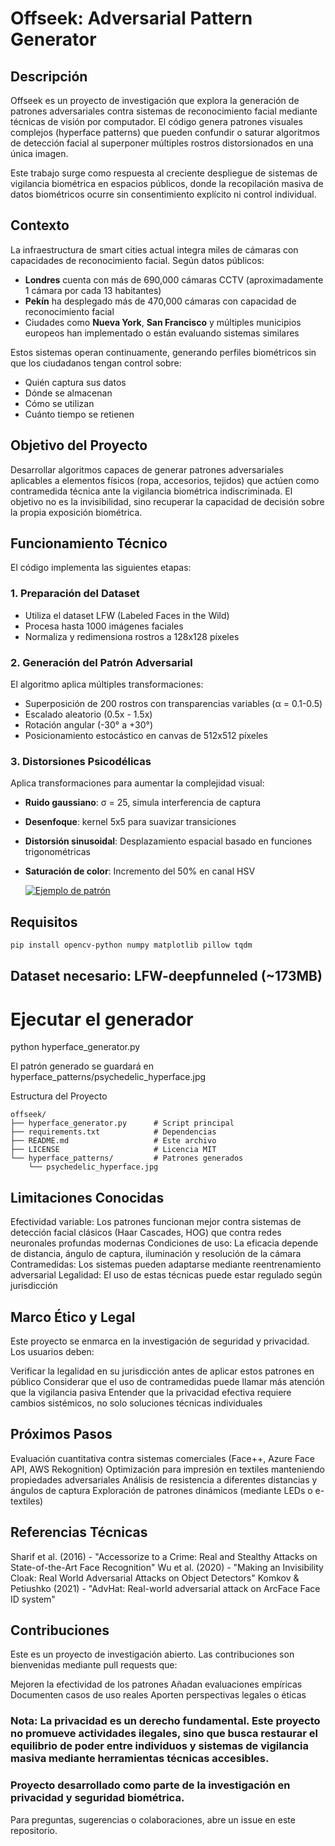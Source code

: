 # Offseek: Adversarial Pattern Generator

## Descripción

Offseek es un proyecto de investigación que explora la generación de patrones adversariales contra sistemas de reconocimiento facial mediante técnicas de visión por computador. El código genera patrones visuales complejos (hyperface patterns) que pueden confundir o saturar algoritmos de detección facial al superponer múltiples rostros distorsionados en una única imagen.

Este trabajo surge como respuesta al creciente despliegue de sistemas de vigilancia biométrica en espacios públicos, donde la recopilación masiva de datos biométricos ocurre sin consentimiento explícito ni control individual.

## Contexto

La infraestructura de smart cities actual integra miles de cámaras con capacidades de reconocimiento facial. Según datos públicos:

- **Londres** cuenta con más de 690,000 cámaras CCTV (aproximadamente 1 cámara por cada 13 habitantes)
- **Pekín** ha desplegado más de 470,000 cámaras con capacidad de reconocimiento facial
- Ciudades como **Nueva York**, **San Francisco** y múltiples municipios europeos han implementado o están evaluando sistemas similares

Estos sistemas operan continuamente, generando perfiles biométricos sin que los ciudadanos tengan control sobre:
- Quién captura sus datos
- Dónde se almacenan
- Cómo se utilizan
- Cuánto tiempo se retienen

## Objetivo del Proyecto

Desarrollar algoritmos capaces de generar patrones adversariales aplicables a elementos físicos (ropa, accesorios, tejidos) que actúen como contramedida técnica ante la vigilancia biométrica indiscriminada. El objetivo no es la invisibilidad, sino recuperar la capacidad de decisión sobre la propia exposición biométrica.

## Funcionamiento Técnico

El código implementa las siguientes etapas:

### 1. Preparación del Dataset
- Utiliza el dataset LFW (Labeled Faces in the Wild)
- Procesa hasta 1000 imágenes faciales
- Normaliza y redimensiona rostros a 128x128 píxeles

### 2. Generación del Patrón Adversarial

El algoritmo aplica múltiples transformaciones:

- Superposición de 200 rostros con transparencias variables (α = 0.1-0.5)
- Escalado aleatorio (0.5x - 1.5x)
- Rotación angular (-30° a +30°)
- Posicionamiento estocástico en canvas de 512x512 píxeles

### 3. Distorsiones Psicodélicas

Aplica transformaciones para aumentar la complejidad visual:

- **Ruido gaussiano**: σ = 25, simula interferencia de captura
- **Desenfoque**: kernel 5x5 para suavizar transiciones
- **Distorsión sinusoidal**: Desplazamiento espacial basado en funciones trigonométricas
- **Saturación de color**: Incremento del 50% en canal HSV

  [![Ejemplo de patrón](Offseek-Adversarial-Pattern-Generator/psychedelic_hyperface.jpg)](Offseek-Adversarial-Pattern-Generator/psychedelic_hyperface.jpg)


## Requisitos
```bash
pip install opencv-python numpy matplotlib pillow tqdm
```

## Dataset necesario: LFW-deepfunneled (~173MB)


# Ejecutar el generador
python hyperface_generator.py

El patrón generado se guardará en hyperface_patterns/psychedelic_hyperface.jpg

Estructura del Proyecto

```
offseek/
├── hyperface_generator.py      # Script principal
├── requirements.txt            # Dependencias
├── README.md                   # Este archivo
├── LICENSE                     # Licencia MIT
└── hyperface_patterns/         # Patrones generados
    └── psychedelic_hyperface.jpg
```

## Limitaciones Conocidas

Efectividad variable: Los patrones funcionan mejor contra sistemas de detección facial clásicos (Haar Cascades, HOG) que contra redes neuronales profundas modernas
Condiciones de uso: La eficacia depende de distancia, ángulo de captura, iluminación y resolución de la cámara
Contramedidas: Los sistemas pueden adaptarse mediante reentrenamiento adversarial
Legalidad: El uso de estas técnicas puede estar regulado según jurisdicción

## Marco Ético y Legal
Este proyecto se enmarca en la investigación de seguridad y privacidad. Los usuarios deben:

Verificar la legalidad en su jurisdicción antes de aplicar estos patrones en público
Considerar que el uso de contramedidas puede llamar más atención que la vigilancia pasiva
Entender que la privacidad efectiva requiere cambios sistémicos, no solo soluciones técnicas individuales

## Próximos Pasos

 Evaluación cuantitativa contra sistemas comerciales (Face++, Azure Face API, AWS Rekognition)
 Optimización para impresión en textiles manteniendo propiedades adversariales
 Análisis de resistencia a diferentes distancias y ángulos de captura
 Exploración de patrones dinámicos (mediante LEDs o e-textiles)

## Referencias Técnicas

Sharif et al. (2016) - "Accessorize to a Crime: Real and Stealthy Attacks on State-of-the-Art Face Recognition"
Wu et al. (2020) - "Making an Invisibility Cloak: Real World Adversarial Attacks on Object Detectors"
Komkov & Petiushko (2021) - "AdvHat: Real-world adversarial attack on ArcFace Face ID system"

## Contribuciones
Este es un proyecto de investigación abierto. Las contribuciones son bienvenidas mediante pull requests que:

Mejoren la efectividad de los patrones
Añadan evaluaciones empíricas
Documenten casos de uso reales
Aporten perspectivas legales o éticas


### Nota: La privacidad es un derecho fundamental. Este proyecto no promueve actividades ilegales, sino que busca restaurar el equilibrio de poder entre individuos y sistemas de vigilancia masiva mediante herramientas técnicas accesibles.

### Proyecto desarrollado como parte de la investigación en privacidad y seguridad biométrica.

Para preguntas, sugerencias o colaboraciones, abre un issue en este repositorio.
